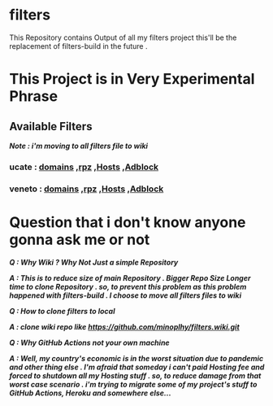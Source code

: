 # filters
This Repository contains Output of all my filters project this'll be the replacement of filters-build
in the future .

# This Project is in Very Experimental Phrase

## Available Filters
***Note : i'm moving to all filters file to wiki***
### ucate : [domains](https://github.com/minoplhy/filters/wiki/Private-build/ucate/domains.txt) ,[rpz](https://github.com/minoplhy/filters/wiki/Private-build/ucate/rpz.txt) ,[Hosts](https://github.com/minoplhy/filters/wiki/Private-build/ucate/hosts.txt) ,[Adblock](https://github.com/minoplhy/filters/wiki/Private-build/ucate/adblock.txt)
### veneto : [domains](https://github.com/minoplhy/filters/wiki/Private-build/veneto/domains.txt) ,[rpz](https://github.com/minoplhy/filters/wiki/Private-build/veneto/rpz.txt) ,[Hosts](https://github.com/minoplhy/filters/wiki/Private-build/veneto/hosts.txt) ,[Adblock](https://github.com/minoplhy/filters/wiki/Private-build/veneto/adblock.txt)

# Question that i don't know anyone gonna ask me or not
***Q : Why Wiki ? Why Not Just a simple Repository***

***A : This is to reduce size of main Repository . Bigger Repo Size Longer time to clone Repository . so, to prevent this problem as this problem happened with filters-build . I choose to move all filters files to wiki***

***Q : How to clone filters to local***

***A : clone wiki repo like https://github.com/minoplhy/filters.wiki.git***

***Q : Why GitHub Actions not your own machine***

***A : Well, my country's economic is in the worst situation due to pandemic and other thing else . I'm afraid that someday i can't paid Hosting fee and forced to shutdown all my Hosting stuff . so, to reduce damage from that worst case scenario . i'm trying to migrate some of my project's stuff to GitHub Actions, Heroku and somewhere else...***
